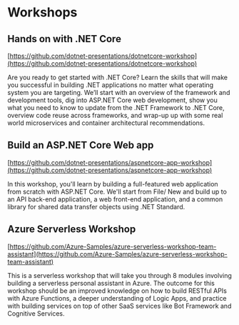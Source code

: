 # Workshops
## Hands on with .NET Core

[https://github.com/dotnet-presentations/dotnetcore-workshop](https://github.com/dotnet-presentations/dotnetcore-workshop)

Are you ready to get started with .NET Core? Learn the skills that will make you successful in building .NET applications no matter what operating system you are targeting. We’ll start with an overview of the framework and development tools, dig into ASP.NET Core web development, show you what you need to know to update from the .NET Framework to .NET Core, overview code reuse across frameworks, and wrap-up up with some real world microservices and container architectural recommendations. 

## Build an ASP.NET Core Web app

[https://github.com/dotnet-presentations/aspnetcore-app-workshop](https://github.com/dotnet-presentations/aspnetcore-app-workshop)

In this workshop, you'll learn by building a full-featured web application from scratch with ASP.NET Core. We'll start from File/ New and build up to an API back-end application, a web front-end application, and a common library for shared data transfer objects using .NET Standard.

## Azure Serverless Workshop
[https://github.com/Azure-Samples/azure-serverless-workshop-team-assistant](https://github.com/Azure-Samples/azure-serverless-workshop-team-assistant)

This is a serverless workshop that will take you through 8 modules involving building a serverless personal assistant in Azure. The outcome for this workshop should be an improved knowledge on how to build RESTful APIs with Azure Functions, a deeper understanding of Logic Apps, and practice with building services on top of other SaaS services like Bot Framework and Cognitive Services.